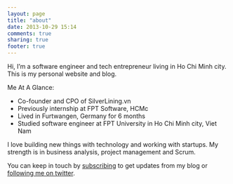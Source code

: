 ```yaml
---
layout: page
title: "about"
date: 2013-10-29 15:14
comments: true
sharing: true
footer: true
---
```

Hi, I’m a software engineer and tech entrepreneur living in Ho Chi Minh city. This is my personal website and blog.

Me At A Glance:
<ul>
<li>Co-founder and CPO of SilverLining.vn</li>
<li>Previously internship at FPT Software, HCMc</li>
<li>Lived in Furtwangen, Germany for 6 months</li>
<li>Studied software engineer at FPT University in Ho Chi Minh city, Viet Nam</li>
</ul>
  
I love building new things with technology and working with startups. My strength is in business analysis, project management and Scrum.
  

You can keep in touch by <a href="#">subscribing</a> to get updates from my blog or <a href="https://twitter.com/mynamelskhanh">following me on twitter</a>.
